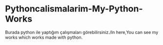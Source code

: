 # Pythoncalismalarim-My-Python-Works
Burada python ile yaptığım çalışmaları görebilirsiniz./In here,You can see my works which works made with python.
